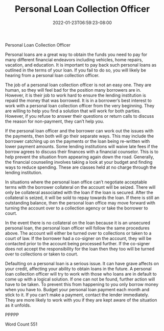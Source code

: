 ﻿---
title: "Personal Loan Collection Officer"
date: 2022-01-23T06:59:23-08:00
description: "Personal Loans txt Tips for Web Success"
featured_image: "/images/Personal Loans txt.jpg"
tags: ["Personal Loans txt"]
---

Personal Loan Collection Officer

Personal loans are a great way to obtain the funds you need to pay for many different financial endeavors including vehicles, home repairs, vacation, and education. It is important to pay back such personal loans as outlined in the terms of your loan. If you fail to do so, you will likely be hearing from a personal loan collection officer.

The job of a personal loan collection officer is not an easy one. They are human, so they will feel bad for the position many borrowers are in. However, it is their job to work hard to ensure the lending institution is repaid the money that was borrowed. It is in a borrower’s best interest to work with a personal loan collection officer from the very beginning. They are willing to help you find a solution that will work for both parties. However, if you refuse to answer their questions or return calls to discuss the reason for non-payment, they can’t help you. 

If the personal loan officer and the borrower can work out the issues with the payments, then both will go their separate ways. This may include the borrower catching up on the payments or the loan being re-written with lower payment amounts. Some lending institutions will waive late fees if the borrow agrees to discuss their finances with a financial counselor. This is to help prevent the situation from appearing again down the road. Generally, the financial counseling involves taking a look at your budget and finding ways to reduce spending. These are classes held at no charge through the lending institution.

In situations where the personal loan office can’t negotiate acceptable terms with the borrower collateral on the account will be seized. There will only be collateral associated with the loan if the loan is secured. After the collateral is seized, it will be sold to repay towards the loan. If there is still an outstanding balance, then the personal loan office may move forward with turning the account over to a collection agency or take the borrower to court. 

In the event there is no collateral on the loan because it is an unsecured personal loan, the personal loan officer will follow the same procedures above. The account will either be turned over to collections or taken to a court of law. If the borrower had a co-signer on the account, they will be contacted prior to the account being processed further. If the co-signer does not accept the responsibility for the loan then they too will be turned over to collections or taken to court. 

Defaulting on a personal loan is a serious issue. It can have grave affects on your credit, affecting your ability to obtain loans in the future. A personal loan collection officer will try to work with those who loans are in default to come up with a logical solution. If one can not be found, further action will have to be taken. To prevent this from happening to you only borrow money when you have to. Budget your personal loan payment each month and stick to it. If you can’t make a payment, contact the lender immediately. They are more likely to work with you if they are kept aware of the situation as it unfolds.

PPPPP

Word Count 551

